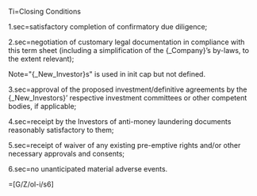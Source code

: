 Ti=Closing Conditions

1.sec=satisfactory completion of confirmatory due diligence; 

2.sec=negotiation of customary legal documentation in compliance with this term sheet (including a simplification of the {_Company}’s by-laws, to the extent relevant);
	
Note="{_New_Investor}s" is used in init cap but not defined.

3.sec=approval of the proposed investment/definitive agreements by the {_New_Investors}’ respective investment committees or other competent bodies, if applicable;

4.sec=receipt by the Investors of anti-money laundering documents reasonably satisfactory to them;

5.sec=receipt of waiver of any existing pre-emptive rights and/or other necessary approvals and consents; 

6.sec=no unanticipated material adverse events.

=[G/Z/ol-i/s6]
